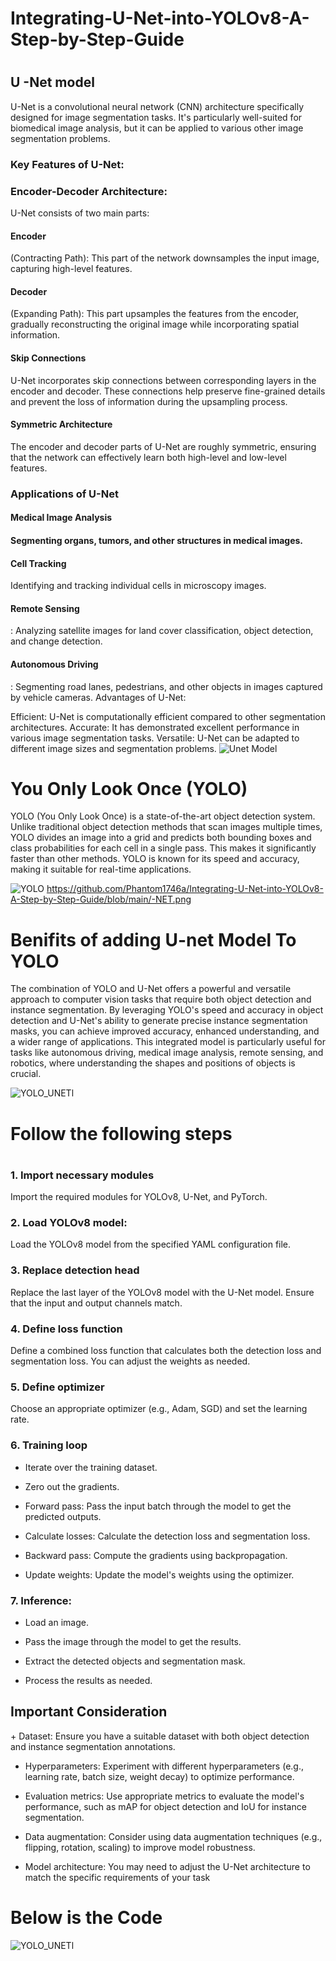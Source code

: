 <h1>Integrating-U-Net-into-YOLOv8-A-Step-by-Step-Guide<h1/>

<h2> U -Net model</h2>

U-Net is a convolutional neural network (CNN) architecture specifically designed for image segmentation tasks. It's particularly well-suited for biomedical image analysis, but it can be applied to various other image segmentation problems.


<h3>Key Features of U-Net:</h3>

<h3>Encoder-Decoder Architecture:</h3>
 U-Net consists of two main parts:
<h4>Encoder</h4> (Contracting Path): This part of the network downsamples the input image, capturing high-level features.
<h4>Decoder</h4> (Expanding Path): This part upsamples the features from the encoder, gradually reconstructing the original image while incorporating spatial information.
<h4>Skip Connections</h4> U-Net incorporates skip connections between corresponding layers in the encoder and decoder. These connections help preserve fine-grained details and prevent the loss of information during the upsampling process.
<h4>Symmetric Architecture</h4> The encoder and decoder parts of U-Net are roughly symmetric, ensuring that the network can effectively learn both high-level and low-level features.
<h3>Applications of U-Net</h3>

<h4>Medical Image Analysis<h4/> Segmenting organs, tumors, and other structures in medical images.
<h4>Cell Tracking</h4> Identifying and tracking individual cells in microscopy images.
<h4>Remote Sensing</h4>: Analyzing satellite images for land cover classification, object detection, and change detection.
<h4>Autonomous Driving</h4>: Segmenting road lanes, pedestrians, and other objects in images captured by vehicle cameras.
Advantages of U-Net:

 Efficient: U-Net is computationally efficient compared to other segmentation architectures.
Accurate: It has demonstrated excellent performance in various image segmentation tasks.
Versatile: U-Net can be adapted to different image sizes and segmentation problems.
![Unet Model](https://github.com/Phantom1746a/Integrating-U-Net-into-YOLOv8-A-Step-by-Step-Guide/blob/main/u-net-architecture.png)

<h1>You Only Look Once (YOLO)</h1>
YOLO (You Only Look Once) is a state-of-the-art object detection system. Unlike traditional object detection methods that scan images multiple times,  YOLO divides an image into a grid and predicts both bounding boxes and class probabilities for each cell in a single pass.  This makes it significantly faster than other methods. YOLO is known for its speed and accuracy, making it suitable for real-time applications.

![YOLO](https://github.com/Phantom1746a/Integrating-U-Net-into-YOLOv8-A-Step-by-Step-Guide/blob/main/YOLO.png)
https://github.com/Phantom1746a/Integrating-U-Net-into-YOLOv8-A-Step-by-Step-Guide/blob/main/-NET.png
<h1>Benifits  of adding U-net Model To YOLO</h1>
The combination of YOLO and U-Net offers a powerful and versatile approach to computer vision tasks that require both object detection and instance segmentation. By leveraging YOLO's speed and accuracy in object detection and U-Net's ability to generate precise instance segmentation masks, you can achieve improved accuracy, enhanced understanding, and a wider range of applications. This integrated model is particularly useful for tasks like autonomous driving, medical image analysis, remote sensing, and robotics, where understanding the shapes and positions of objects is crucial.

  ![YOLO_UNETl](https://github.com/Phantom1746a/Integrating-U-Net-into-YOLOv8-A-Step-by-Step-Guide/blob/main/-NET.png)

<h1>Follow the following steps<h1/>
<h3>1. Import necessary modules</h3>
 Import the required modules for YOLOv8, U-Net, and PyTorch.
<h3>2. Load YOLOv8 model:</h3> 
Load the YOLOv8 model from the specified YAML configuration file.
<h3>3. Replace detection head</h3>
Replace the last layer of the YOLOv8 model with the U-Net model. Ensure that the input and output channels match.
<h3>4. Define loss function</h3>
Define a combined loss function that calculates both the detection loss and segmentation loss. You can adjust the weights as needed.
<h3>5. Define optimizer</h3>
Choose an appropriate optimizer (e.g., Adam, SGD) and set the learning rate.
<h3>6. Training loop</h3>

+ Iterate over the training dataset.

+ Zero out the gradients.

+ Forward pass: Pass the input batch through the model to get the predicted outputs.

+ Calculate losses: Calculate the detection loss and segmentation loss.

+ Backward pass: Compute the gradients using backpropagation.

+ Update weights: Update the model's weights using the optimizer.

<h3>7. Inference:</h3>

+ Load an image.

+ Pass the image through the model to get the results.

+ Extract the detected objects and segmentation mask.

+ Process the results as needed.

<h2>Important Consideration</h2>
+ Dataset: Ensure you have a suitable dataset with both object detection and instance segmentation annotations.

+ Hyperparameters: Experiment with different hyperparameters (e.g., learning rate, batch size, weight decay) to optimize performance.

+ Evaluation metrics: Use appropriate metrics to evaluate the model's performance, such as mAP for object detection and IoU for instance segmentation.

+ Data augmentation: Consider using data augmentation techniques (e.g., flipping, rotation, scaling) to improve model robustness.

+ Model architecture: You may need to adjust the U-Net architecture to match the specific requirements of your task

<h1>Below is the Code</h1>

![YOLO_UNETl](https://github.com/Phantom1746a/Integrating-U-Net-into-YOLOv8-A-Step-by-Step-Guide/blob/main/-NET.png)



  
